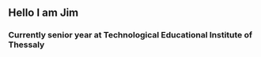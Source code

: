 ## Hello I am Jim

### Currently senior year at Technological Educational Institute of Thessaly
<!-- 
<img align="left" alt="Stats of my profile" 
src="https://github-readme-stats.vercel.app/api?username=JimApostolou&show_icons=true&hide_border=true"> -->

